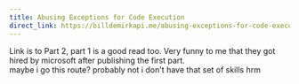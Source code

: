 ```yaml
---
title: Abusing Exceptions for Code Execution
direct_link: https://billdemirkapi.me/abusing-exceptions-for-code-execution-part-2/
---
```


Link is to Part 2, part 1 is a good read too. Very funny to me that they got
hired by microsoft after publishing the first part.  
maybe i go this route? probably not i don't have that set of skills hrm
